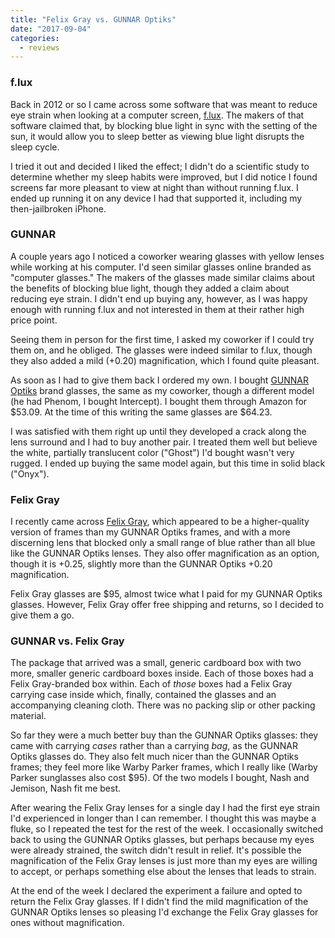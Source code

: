 ```yaml
---
title: "Felix Gray vs. GUNNAR Optiks"
date: "2017-09-04"
categories:
  - reviews
---
```


### f.lux

Back in 2012 or so I came across some software that was meant to reduce eye strain when looking at a computer screen, [f.lux](https://justgetflux.com). The makers of that software claimed that, by blocking blue light in sync with the setting of the sun, it would allow you to sleep better as viewing blue light disrupts the sleep cycle.

I tried it out and decided I liked the effect; I didn't do a scientific study to determine whether my sleep habits were improved, but I did notice I found screens far more pleasant to view at night than without running f.lux. I ended up running it on any device I had that supported it, including my then-jailbroken iPhone.

### GUNNAR

A couple years ago I noticed a coworker wearing glasses with yellow lenses while working at his computer. I'd seen similar glasses online branded as "computer glasses." The makers of the glasses made similar claims about the benefits of blocking blue light, though they added a claim about reducing eye strain. I didn't end up buying any, however, as I was happy enough with running f.lux and not interested in them at their rather high price point.

Seeing them in person for the first time, I asked my coworker if I could try them on, and he obliged. The glasses were indeed similar to f.lux, though they also added a mild (+0.20) magnification, which I found quite pleasant.

As soon as I had to give them back I ordered my own. I bought [GUNNAR Optiks](https://gunnar.com) brand glasses, the same as my coworker, though a different model (he had Phenom, I bought Intercept). I bought them through Amazon for $53.09. At the time of this writing the same glasses are $64.23.

I was satisfied with them right up until they developed a crack along the lens surround and I had to buy another pair. I treated them well but believe the white, partially translucent color ("Ghost") I'd bought wasn't very rugged. I ended up buying the same model again, but this time in solid black ("Onyx").

### Felix Gray

I recently came across [Felix Gray](https://shopfelixgray.com/shop), which appeared to be a higher-quality version of frames than my GUNNAR Optiks frames, and with a more discerning lens that blocked only a small range of blue rather than all blue like the GUNNAR Optiks lenses. They also offer magnification as an option, though it is +0.25, slightly more than the GUNNAR Optiks +0.20 magnification.

Felix Gray glasses are $95, almost twice what I paid for my GUNNAR Optiks glasses. However, Felix Gray offer free shipping and returns, so I decided to give them a go.

### GUNNAR vs. Felix Gray

The package that arrived was a small, generic cardboard box with two more, smaller generic cardboard boxes inside. Each of those boxes had a Felix Gray-branded box within. Each of _those_ boxes had a Felix Gray carrying case inside which, finally, contained the glasses and an accompanying cleaning cloth. There was no packing slip or other packing material.

So far they were a much better buy than the GUNNAR Optiks glasses: they came with carrying _cases_ rather than a carrying _bag_, as the GUNNAR Optiks glasses do. They also felt much nicer than the GUNNAR Optiks frames; they feel more like Warby Parker frames, which I really like (Warby Parker sunglasses also cost $95). Of the two models I bought, Nash and Jemison, Nash fit me best.

After wearing the Felix Gray lenses for a single day I had the first eye strain I'd experienced in longer than I can remember. I thought this was maybe a fluke, so I repeated the test for the rest of the week. I occasionally switched back to using the GUNNAR Optiks glasses, but perhaps because my eyes were already strained, the switch didn't result in relief. It's possible the magnification of the Felix Gray lenses is just more than my eyes are willing to accept, or perhaps something else about the lenses that leads to strain.

At the end of the week I declared the experiment a failure and opted to return the Felix Gray glasses. If I didn't find the mild magnification of the GUNNAR Optiks lenses so pleasing I'd exchange the Felix Gray glasses for ones without magnification.
